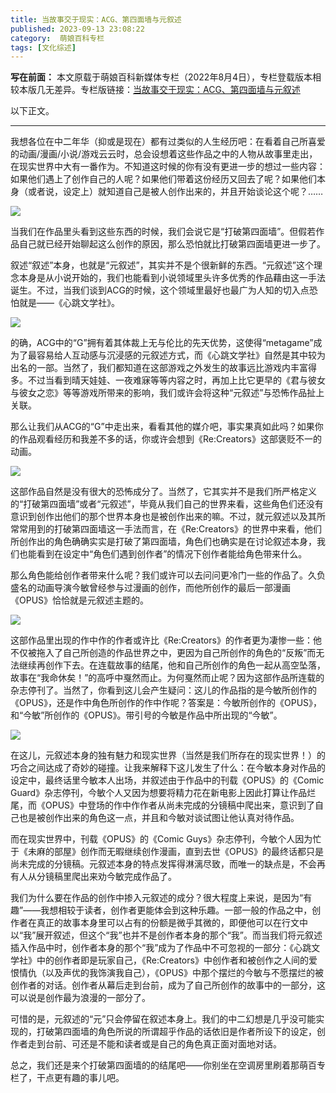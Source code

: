 ```yaml
---
title: 当故事交于现实：ACG、第四面墙与元叙述
published: 2023-09-13 23:08:22
category:  萌娘百科专栏
tags: [文化综述]
---
```


**写在前面：**
本文原载于萌娘百科新媒体专栏（2022年8月4日），专栏登载版本相较本版几无差异。专栏版链接：[当故事交于现实：ACG、第四面墙与元叙述](https://www.bilibili.com/read/cv17910499/)

以下正文。

---

我想各位在中二年华（抑或是现在）都有过类似的人生经历吧：在看着自己所喜爱的动画/漫画/小说/游戏云云时，总会设想着这些作品之中的人物从故事里走出，在现实世界中大有一番作为。不知道这时候的你有没有更进一步的想过一些内容：如果他们遇上了创作自己的人呢？如果他们带着这份经历又回去了呢？如果他们本身（或者说，设定上）就知道自己是被人创作出来的，并且开始谈论这个呢？……

![](/assets/meta(1).png)

当我们在作品里头看到这些东西的时候，我们会说它是“打破第四面墙”。但假若作品自己就已经开始聊起这么创作的原因，那么恐怕就比打破第四面墙更进一步了。

叙述“叙述”本身，也就是“元叙述”，其实并不是个很新鲜的东西。“元叙述”这个理念本身是从小说开始的，我们也能看到小说领域里头许多优秀的作品藉由这一手法诞生。不过，当我们谈到ACG的时候，这个领域里最好也最广为人知的切入点恐怕就是——《心跳文学社》。

![](/assets/meta(2).png)

的确，ACG中的“G”拥有着其体裁上无与伦比的先天优势，这使得“metagame”成为了最容易给人互动感与沉浸感的元叙述方式，而《心跳文学社》自然是其中较为出名的一部。当然了，我们都知道在这部游戏之外发生的故事远比游戏内丰富得多。不过当看到晴天娃娃、一夜难寐等等内容之时，再加上比它更早的《君与彼女与彼女之恋》等等游戏所带来的影响，我们或许会将这种“元叙述”与恐怖作品扯上关联。

那么让我们从ACG的“G”中走出来，看看其他的媒介吧，事实果真如此吗？如果你的作品观看经历和我差不多的话，你或许会想到《Re:Creators》这部褒贬不一的动画。

![](/assets/meta(3).png)

这部作品自然是没有很大的恐怖成分了。当然了，它其实并不是我们所严格定义的“打破第四面墙”或者“元叙述”，毕竟从我们自己的世界来看，这些角色们还没有意识到创作出他们的那个世界本身也是被创作出来的嘛。不过，就元叙述以及其所常常用到的打破第四面墙这一手法而言，在《Re:Creators》的世界中来看，他们所创作出的角色确确实实是打破了第四面墙，角色们也确实是在讨论叙述本身，我们也能看到在设定中“角色们遇到创作者”的情况下创作者能给角色带来什么。

那么角色能给创作者带来什么呢？我们或许可以去问问更冷门一些的作品了。久负盛名的动画导演今敏曾经参与过漫画的创作，而他所创作的最后一部漫画《OPUS》恰恰就是元叙述主题的。

![](/assets/meta(4).png)

这部作品里出现的作中作的作者或许比《Re:Creators》的作者更为凄惨一些：他不仅被拖入了自己所创造的作品世界之中，更因为自己所创作的角色的“反叛”而无法继续再创作下去。在连载故事的结尾，他和自己所创作的角色一起从高空坠落，故事在“我命休矣！”的高呼中戛然而止。为何戛然而止呢？因为这部作品所连载的杂志停刊了。当然了，你看到这儿会产生疑问：这儿的作品指的是今敏所创作的《OPUS》，还是作中角色所创作的作中作呢？答案是：今敏所创作的《OPUS》，和“今敏”所创作的《OPUS》。带引号的今敏是作品中所出现的“今敏”。

![](/assets/meta(5).png)

在这儿，元叙述本身的独有魅力和现实世界（当然是我们所存在的现实世界！）的巧合之间达成了奇妙的碰撞。让我来解释下这儿发生了什么：在今敏本身对作品的设定中，最终话里今敏本人出场，并叙述由于作品中的刊载《OPUS》的《Comic Guard》杂志停刊，今敏个人又因为想要将精力花在新电影上因此打算让作品烂尾，而《OPUS》中登场的作中作作者从尚未完成的分镜稿中爬出来，意识到了自己也是被创作出来的角色这一点，并且和今敏对谈试图让他认真对待作品。

而在现实世界中，刊载《OPUS》的《Comic Guys》杂志停刊，今敏个人因为忙于《未麻的部屋》创作而无暇继续创作漫画，直到去世《OPUS》的最终话都只是尚未完成的分镜稿。元叙述本身的特点发挥得淋漓尽致，而唯一的缺点是，不会再有人从分镜稿里爬出来劝今敏完成作品了。

我们为什么要在作品的创作中掺入元叙述的成分？很大程度上来说，是因为“有趣”——我想相较于读者，创作者更能体会到这种乐趣。一部一般的作品之中，创作者在真正的故事本身里可以占有的份额是微乎其微的，即便他可以在行文中以“我”展开叙述，但这个“我”也并不是创作者本身的那个“我”。而当我们将元叙述插入作品中时，创作者本身的那个“我”成为了作品中不可忽视的一部分：《心跳文学社》中的创作者即是玩家自己，《Re:Creators》中创作者和被创作之人间的爱恨情仇（以及声优的我饰演我自己），《OPUS》中那个摆烂的今敏与不愿摆烂的被创作者的对话。创作者从幕后走到台前，成为了自己所创作的故事中的一部分，这可以说是创作最为浪漫的一部分了。

可惜的是，元叙述的“元”只会停留在叙述本身上。我们的中二幻想是几乎没可能实现的，打破第四面墙的角色所说的所谓超乎作品的话依旧是作者所设下的设定，创作者走到台前、可还是不能和读者或是自己的角色真正面对面地对话。

总之，我们还是来个打破第四面墙的的结尾吧——你别坐在空调房里刷着那萌百专栏了，干点更有趣的事儿吧。
